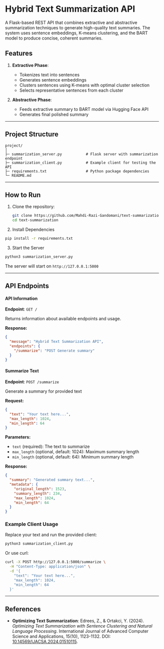 # Hybrid Text Summarization API

A Flask-based REST API that combines extractive and abstractive summarization techniques to generate high-quality text summaries. The system uses sentence embeddings, K-means clustering, and the BART model to produce concise, coherent summaries.

## Features

1. **Extractive Phase**: 
   - Tokenizes text into sentences
   - Generates sentence embeddings
   - Clusters sentences using K-means with optimal cluster selection
   - Selects representative sentences from each cluster

2. **Abstractive Phase**:
   - Feeds extractive summary to BART model via Hugging Face API
   - Generates final polished summary

---

## Project Structure

```
project/
│
├─ summarization_server.py           # Flask server with summarization endpoint
├─ summarization_client.py           # Example client for testing the API
├─ requirements.txt                  # Python package dependencies
└─ README.md
```
---

## How to Run

1. Clone the repository:
   ```bash
   git clone https://github.com/Mahdi-Razi-Gandomani/text-summarization.git
   cd text-summarization

2. Install Dependencies

  ```bash
  pip install -r requirements.txt
  ```

3. Start the Server

  ```bash
  python3 summarization_server.py
  ```

The server will start on `http://127.0.0.1:5000`

---

## API Endpoints

#### API Information
**Endpoint**: `GET /`

Returns information about available endpoints and usage.

**Response:**
```json
{
  "message": "Hybrid Text Summarization API",
  "endpoints": {
    "/summarize": "POST Generate summary"
  }
}
```

#### Summarize Text
**Endpoint**: `POST /summarize`

Generate a summary for provided text

**Request:**
```json
{
  "text": "Your text here...",
  "max_length": 1024,
  "min_length": 64
}
```

**Parameters:**
- `text` (required): The text to summarize
- `max_length` (optional, default: 1024): Maximum summary length
- `min_length` (optional, default: 64): Minimum summary length

**Response:**
```json
{
  "summary": "Generated summary text...",
  "metadata": {
    "original_length": 1523,
    "summary_length": 234,
    "max_length": 1024,
    "min_length": 64
  }
}
```

### Example Client Usage

Replace your text and run the provided client:

```bash
python3 summarization_client.py
```

Or use curl:

```bash
curl -X POST http://127.0.0.1:5000/summarize \
  -H "Content-Type: application/json" \
  -d '{
    "text": "Your text here...",
    "max_length": 1024,
    "min_length": 64
  }'
```

---

## References

- **Optimizing Text Summarization**: Edrees, Z., & Ortakci, Y. (2024). *Optimizing Text Summarization with Sentence Clustering and Natural Language Processing*. International Journal of Advanced Computer Science and Applications, 15(10), 1123-1132. DOI: [10.14569/IJACSA.2024.01510115](https://doi.org/10.14569/IJACSA.2024.01510115).

